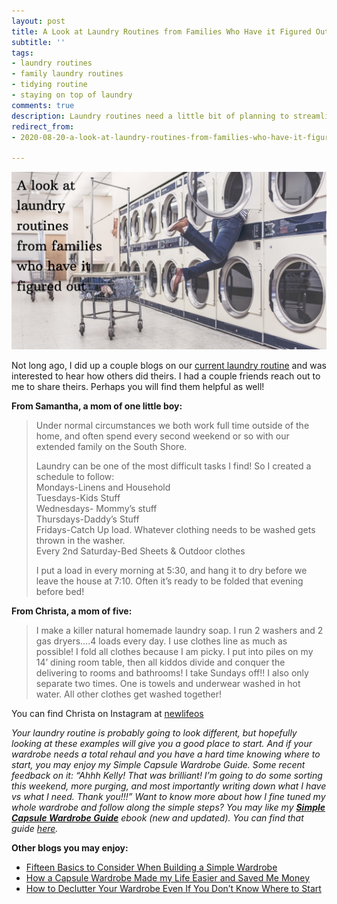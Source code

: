 ```yaml
---
layout: post
title: A Look at Laundry Routines from Families Who Have it Figured Out
subtitle: ''
tags:
- laundry routines
- family laundry routines
- tidying routine
- staying on top of laundry
comments: true
description: Laundry routines need a little bit of planning to streamline.
redirect_from:
- 2020-08-20-a-look-at-laundry-routines-from-families-who-have-it-figured-out

---
```

![Person in a laundry basket at the laundromat.](/uploads/laundry-routine.jpg "laundry")

Not long ago, I did up a couple blogs on our [current laundry routine](https://www.eastcoastkelly.com/cleaning%20&%20tidying/2020/04/30/our-current-laundry-routine-that-has-taken-the-stress-off-of-laundry.html) and was interested to hear how others did theirs. I had a couple friends reach out to me to share theirs. Perhaps you will find them helpful as well!

**From Samantha, a mom of one little boy:**

> Under normal circumstances we both work full time outside of the home, and often spend every second weekend or so with our extended family on the South Shore.
>
> Laundry can be one of the most difficult tasks I find! So I created a schedule to follow:  
> Mondays-Linens and Household  
> Tuesdays-Kids Stuff  
> Wednesdays- Mommy’s stuff  
> Thursdays-Daddy’s Stuff  
> Fridays-Catch Up load. Whatever clothing needs to be washed gets thrown in the washer.  
> Every 2nd Saturday-Bed Sheets & Outdoor clothes
>
> I put a load in every morning at 5:30, and hang it to dry before we leave the house at 7:10. Often it’s ready to be folded that evening before bed!

**From Christa, a mom of five:**

> I make a killer natural homemade laundry soap. I run 2 washers and 2 gas dryers….4 loads every day. I use clothes line as much as possible! I fold all clothes because I am picky. I put into piles on my 14’ dining room table, then all kiddos divide and conquer the delivering to rooms and bathrooms! I take Sundays off!! I also only separate two times. One is towels and underwear washed in hot water. All other clothes get washed together!

You can find Christa on Instagram at [newlifeos](http://www.instagram.com/newlifeos)

_Your laundry routine is probably going to look different, but hopefully looking at these examples will give you a good place to start. And if your wardrobe needs a total rehaul and you have a hard time knowing where to start, you may enjoy my Simple Capsule Wardrobe Guide. Some recent feedback on it: “Ahhh Kelly! That was brilliant! I’m going to do some sorting this weekend, more purging, and most importantly writing down what I have vs what I need. Thank you!!!” Want to know more about how I fine tuned my whole wardrobe and follow along the simple steps? You may like my_ [**_Simple Capsule Wardrobe Guide_**](https://www.simplehomemom.com/simple-capsule-wardrobe-guide/) _ebook (new and updated). You can find that guide_ [_here_](https://www.simplehomemom.com/simple-capsule-wardrobe-guide/)_._

**Other blogs you may enjoy:**

* [Fifteen Basics to Consider When Building a Simple Wardrobe](https://www.simplehomemom.com/2020-11-11-fifteen-basics-to-consider-when-building-a-simple-wardrobe/)
* [How a Capsule Wardrobe Made my Life Easier and Saved Me Money](https://www.simplehomemom.com/2020-10-27-how-a-capsule-wardrobe-made-my-life-easier-and-saved-me-money/)
* [How to Declutter Your Wardrobe Even If You Don’t Know Where to Start](https://www.simplehomemom.com/2020-08-25-how-to-declutter-your-wardrobe-even-if-you-don-t-know-where-to-start/)